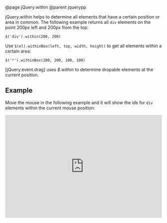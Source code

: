 @page jQuery.within
@parent jquerypp

jQuery.within helps to determine all elements that have a certain position or area in common. The following example returns all `div` elements on the point 200px left and 200px from the top:

	$('div').within(200, 200)

Use `$(el).withinBox(left, top, width, height)` to get all elements within a certain area:

	$('*').withinBox(200, 200, 100, 100)

[jQuery.event.drag] uses *$.within* to determine dropable elements at the current position.

## Example

Move the mouse in the following example and it will show the ids for `div` elements within the current mouse position:

<iframe style="width: 100%; height: 330px" src="http://jsfiddle.net/hHLcg/embedded/result,html,js,css" allowfullscreen="allowfullscreen" frameborder="0">JSFiddle</iframe>
